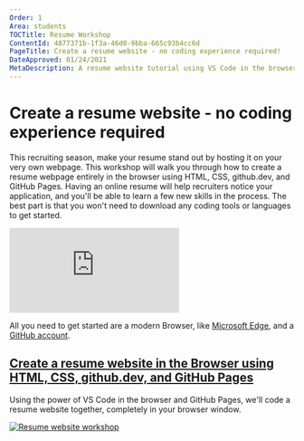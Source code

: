 ```yaml
---
Order: 1
Area: students
TOCTitle: Resume Workshop
ContentId: 4877371b-1f3a-46d0-9bba-665c93b4cc6d
PageTitle: Create a resume website - no coding experience required!
DateApproved: 01/24/2021
MetaDescription: A resume website tutorial using VS Code in the browser and GitHub Pages.
---
```


# Create a resume website - no coding experience required

This recruiting season, make your resume stand out by hosting it on your very own webpage. This workshop will walk you through how to create a resume webpage entirely in the browser using HTML, CSS, github.dev, and GitHub Pages. Having an online resume will help recruiters notice your application, and you'll be able to learn a few new skills in the process. The best part is that you won't need to download any coding tools or languages to get started.

<iframe src="https://www.youtube-nocookie.com/embed/pXkIIzihEYM" frameborder="0" allow="accelerometer; autoplay; encrypted-media; gyroscope; picture-in-picture" allowfullscreen></iframe>

All you need to get started are a modern Browser, like [Microsoft Edge](https://www.microsoft.com/en-us/edge), and a [GitHub account](https://github.com/join).

<div class="module">
    <div class="info">
        <a href="https://aka.ms/resumeworkshop"><h2 class="title faux-h3">Create a resume website in the Browser using HTML, CSS, github.dev, and GitHub Pages</h2></a>
    </div>
    <p class="description">Using the power of VS Code in the browser and GitHub Pages, we'll code a resume website together, completely in your browser window.</p>
    <a href="https://aka.ms/resumeworkshop"><img src="/assets/learn/students/resume-workshop/resume-workshop.png" alt="Resume website workshop" aria-hidden="true" class="thumb"/></a>
    </a>
</div><br/>